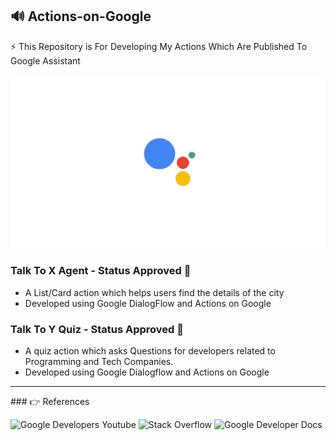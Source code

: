 ## 🔊 Actions-on-Google
⚡ This Repository is For Developing My Actions Which Are Published To Google Assistant

![image](https://github.com/thedevilx/Actions-on-Google/blob/master/Assets/Google.gif)

### Talk To X Agent - Status Approved 🔰
- A List/Card action which helps users find the details of the city
- Developed using Google DialogFlow and Actions on Google

### Talk To Y Quiz - Status Approved 🔰
- A quiz action which asks Questions for developers related to Programming and Tech Companies.
- Developed using Google Dialogflow and Actions on Google

<hr>
### 👉 References

![Google Developers Youtube](https://www.youtube.com/watch?v=ADD-rvsS5z4&t=626s)
![Stack Overflow](https://stackoverflow.com/questions/53246705/clickable-response-such-as-a-button-in-dialgflow)
![Google Developer Docs](https://developers.google.com/assistant/app/overview)
